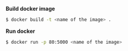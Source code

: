 **Build docker image**
```bash
$ docker build -t <name of the image> .
```

**Run docker**

```bash
$ docker run -p 80:5000 <name of the image>
````

